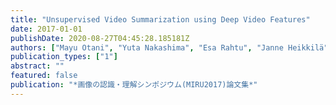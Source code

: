 ```yaml
---
title: "Unsupervised Video Summarization using Deep Video Features"
date: 2017-01-01
publishDate: 2020-08-27T04:45:28.185181Z
authors: ["Mayu Otani", "Yuta Nakashima", "Esa Rahtu", "Janne Heikkilä", "Naokazu Yokoya"]
publication_types: ["1"]
abstract: ""
featured: false
publication: "*画像の認識・理解シンポジウム(MIRU2017)論文集*"
---
```


